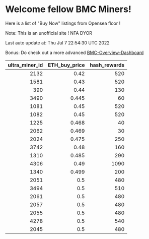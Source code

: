 # Welcome fellow BMC Miners!
Here is a list of "Buy Now" listings from Opensea floor !

Note: This is an unofficial site ! NFA DYOR

Last auto update at: Thu Jul  7 22:54:30 UTC 2022

Bonus: Do check out a more advanced [BMC-Overview-Dashboard](https://dune.com/defifunk/BMC-Overview-Dashboard)


|   ultra_miner_id |   ETH_buy_price |   hash_rewards |
|-----------------:|----------------:|---------------:|
|             2132 |           0.42  |            520 |
|             1581 |           0.43  |            520 |
|              390 |           0.44  |            130 |
|             3490 |           0.445 |             60 |
|             1081 |           0.45  |            520 |
|             1082 |           0.45  |            520 |
|             1225 |           0.468 |             40 |
|             2062 |           0.469 |             30 |
|             2024 |           0.475 |            250 |
|             3742 |           0.48  |            160 |
|             1310 |           0.485 |            290 |
|             4306 |           0.49  |           1090 |
|             1340 |           0.499 |            200 |
|             2051 |           0.5   |            480 |
|             3494 |           0.5   |            510 |
|             2061 |           0.5   |            480 |
|             2057 |           0.5   |            480 |
|             2055 |           0.5   |            480 |
|             4278 |           0.5   |            540 |
|             2045 |           0.5   |            480 |